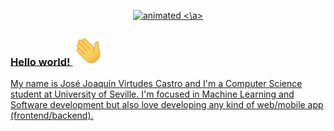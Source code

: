<p align="center">
  <a href="https://www.virtudescastro.es"> <img src="https://github.com/JoaVirtudes19/JoaVirtudes19/blob/main/topName.gif" alt="animated"/> <\a>
</p>


### Hello world! <img src="https://github.com/JoaVirtudes19/JoaVirtudes19/blob/main/Hi.gif" width="50">
My name is José Joaquín Virtudes Castro and I'm a Computer Science student at University of Seville. I'm focused in Machine Learning and Software development but also love developing any kind of web/mobile app (frontend/backend).

<!--
**JoaVirtudes19/JoaVirtudes19** is a ✨ _special_ ✨ repository because its `README.md` (this file) appears on your GitHub profile.

Here are some ideas to get you started:

- 🔭 I’m currently working on ...
- 🌱 I’m currently learning ...
- 👯 I’m looking to collaborate on ...
- 🤔 I’m looking for help with ...
- 💬 Ask me about ...
- 📫 How to reach me: ...
- 😄 Pronouns: ...
- ⚡ Fun fact: ...
-->
